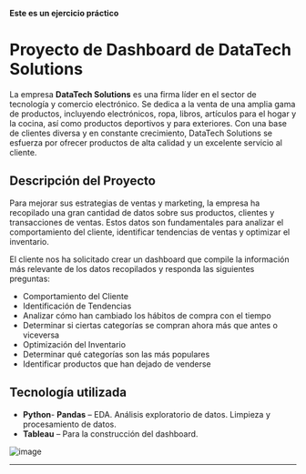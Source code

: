 
**Este es un ejercicio práctico**  
# Proyecto de Dashboard de DataTech Solutions  

La empresa **DataTech Solutions** es una firma líder en el sector de tecnología y comercio electrónico. Se dedica a la venta de una amplia gama de productos, incluyendo electrónicos, ropa, libros, artículos para el hogar y la cocina, así como productos deportivos y para exteriores. Con una base de clientes diversa y en constante crecimiento, DataTech Solutions se esfuerza por ofrecer productos de alta calidad y un excelente servicio al cliente.  

## Descripción del Proyecto  

Para mejorar sus estrategias de ventas y marketing, la empresa ha recopilado una gran cantidad de datos sobre sus productos, clientes y transacciones de ventas. Estos datos son fundamentales para analizar el comportamiento del cliente, identificar tendencias de ventas y optimizar el inventario.  

El cliente nos ha solicitado crear un dashboard que compile la información más relevante de los datos recopilados y responda las siguientes preguntas:  
- Comportamiento del Cliente  
- Identificación de Tendencias  
- Analizar cómo han cambiado los hábitos de compra con el tiempo  
- Determinar si ciertas categorías se compran ahora más que antes o viceversa  
- Optimización del Inventario  
- Determinar qué categorías son las más populares  
- Identificar productos que han dejado de venderse

## Tecnología utilizada
- **Python**- **Pandas** – EDA. Análisis exploratorio de datos. Limpieza y procesamiento de datos.
- **Tableau** – Para la construcción del dashboard.
  

  
![image](https://github.com/user-attachments/assets/926e3beb-c954-486c-8bc8-57d507d76c7f)

---


